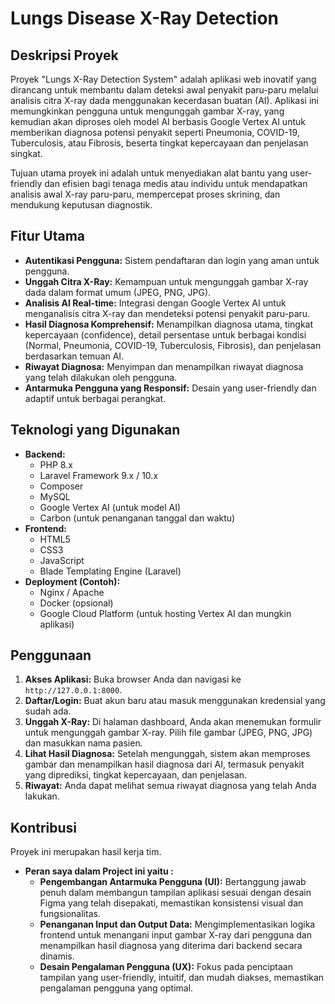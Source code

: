 # Lungs Disease X-Ray Detection

## Deskripsi Proyek

Proyek "Lungs X-Ray Detection System" adalah aplikasi web inovatif yang dirancang untuk membantu dalam deteksi awal penyakit paru-paru melalui analisis citra X-ray dada menggunakan kecerdasan buatan (AI). Aplikasi ini memungkinkan pengguna untuk mengunggah gambar X-ray, yang kemudian akan diproses oleh model AI berbasis Google Vertex AI untuk memberikan diagnosa potensi penyakit seperti Pneumonia, COVID-19, Tuberculosis, atau Fibrosis, beserta tingkat kepercayaan dan penjelasan singkat.

Tujuan utama proyek ini adalah untuk menyediakan alat bantu yang user-friendly dan efisien bagi tenaga medis atau individu untuk mendapatkan analisis awal X-ray paru-paru, mempercepat proses skrining, dan mendukung keputusan diagnostik.


## Fitur Utama

*   **Autentikasi Pengguna:** Sistem pendaftaran dan login yang aman untuk pengguna.
*   **Unggah Citra X-Ray:** Kemampuan untuk mengunggah gambar X-ray dada dalam format umum (JPEG, PNG, JPG).
*   **Analisis AI Real-time:** Integrasi dengan Google Vertex AI untuk menganalisis citra X-ray dan mendeteksi potensi penyakit paru-paru.
*   **Hasil Diagnosa Komprehensif:** Menampilkan diagnosa utama, tingkat kepercayaan (confidence), detail persentase untuk berbagai kondisi (Normal, Pneumonia, COVID-19, Tuberculosis, Fibrosis), dan penjelasan berdasarkan temuan AI.
*   **Riwayat Diagnosa:** Menyimpan dan menampilkan riwayat diagnosa yang telah dilakukan oleh pengguna.
*   **Antarmuka Pengguna yang Responsif:** Desain yang user-friendly dan adaptif untuk berbagai perangkat.

## Teknologi yang Digunakan

*   **Backend:**
    *   PHP 8.x
    *   Laravel Framework 9.x / 10.x
    *   Composer
    *   MySQL
    *   Google Vertex AI (untuk model AI)
    *   Carbon (untuk penanganan tanggal dan waktu)
*   **Frontend:**
    *   HTML5
    *   CSS3
    *   JavaScript
    *   Blade Templating Engine (Laravel)
*   **Deployment (Contoh):**
    *   Nginx / Apache
    *   Docker (opsional)
    *   Google Cloud Platform (untuk hosting Vertex AI dan mungkin aplikasi)



## Penggunaan

1.  **Akses Aplikasi:** Buka browser Anda dan navigasi ke `http://127.0.0.1:8000`.
2.  **Daftar/Login:** Buat akun baru atau masuk menggunakan kredensial yang sudah ada.
3.  **Unggah X-Ray:** Di halaman dashboard, Anda akan menemukan formulir untuk mengunggah gambar X-ray. Pilih file gambar (JPEG, PNG, JPG) dan masukkan nama pasien.
4.  **Lihat Hasil Diagnosa:** Setelah mengunggah, sistem akan memproses gambar dan menampilkan hasil diagnosa dari AI, termasuk penyakit yang diprediksi, tingkat kepercayaan, dan penjelasan.
5.  **Riwayat:** Anda dapat melihat semua riwayat diagnosa yang telah Anda lakukan.

## Kontribusi

Proyek ini merupakan hasil kerja tim.

*   **Peran saya dalam Project ini yaitu :**
    *   **Pengembangan Antarmuka Pengguna (UI):** Bertanggung jawab penuh dalam membangun tampilan aplikasi sesuai dengan desain Figma yang telah disepakati, memastikan konsistensi visual dan fungsionalitas.
    *   **Penanganan Input dan Output Data:** Mengimplementasikan logika frontend untuk menangani input gambar X-ray dari pengguna dan menampilkan hasil diagnosa yang diterima dari backend secara dinamis.
    *   **Desain Pengalaman Pengguna (UX):** Fokus pada penciptaan tampilan yang user-friendly, intuitif, dan mudah diakses, memastikan pengalaman pengguna yang optimal.



